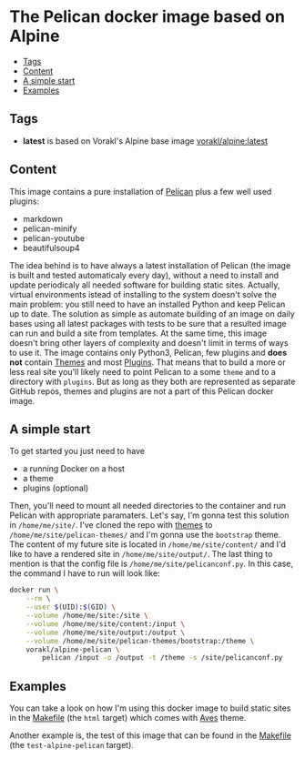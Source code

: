 # The Pelican docker image based on Alpine

* [Tags](#tags)
* [Content](#content)
* [A simple start](#a-simple-start)
* [Examples](#examples)

## Tags

* **latest** is based on Vorakl's Alpine base image [vorakl/alpine:latest](https://hub.docker.com/r/vorakl/alpine/)

## Content

This image contains a pure installation of [Pelican](https://github.com/getpelican/pelican) plus a few well used plugins:

* markdown
* pelican-minify 
* pelican-youtube 
* beautifulsoup4

The idea behind is to have always a latest installation of Pelican (the image is built and tested automaticaly every day), without a need to install and update periodicaly all needed software for building static sites. Actually, virtual environments istead of installing to the system doesn't solve the main problem: you still need to have an installed Python and keep Pelican up to date. The solution as simple as automate building of an image on daily bases using all latest packages with tests to be sure that a resulted image can run and build a site from templates. At the same time, this image doesn't bring other layers of complexity and doesn't limit in terms of ways to use it. The image contains only Python3, Pelican, few plugins and **does not** contain [Themes](https://github.com/getpelican/pelican-themes) and most [Plugins](https://github.com/getpelican/pelican-plugins). That means that to build a more or less real site you'll likely need to point Pelican to a some `theme` and to a directory with `plugins`. But as long as they both are represented as separate GitHub repos, themes and plugins are not a part of this Pelican docker image.

## A simple start

To get started you just need to have 

* a running Docker on a host 
* a theme
* plugins (optional)

Then, you'll need to mount all needed directories to the container and run Pelican with appropriate paramaters.
Let's say, I'm gonna test this solution in `/home/me/site/`. I've cloned the repo with [themes](https://github.com/getpelican/pelican-themes) to `/home/me/site/pelican-themes/` and I'm gonna use the `bootstrap` theme. The content of my future site is located in `/home/me/site/content/` and I'd like to have a rendered site in `/home/me/site/output/`. The last thing to mention is that the config file is `/home/me/site/pelicanconf.py`. In this case, the command I have to run will look like:

```bash
docker run \
    --rm \
    --user $(UID):$(GID) \
    --volume /home/me/site:/site \
    --volume /home/me/site/content:/input \
    --volume /home/me/site/output:/output \
    --volume /home/me/site/pelican-themes/bootstrap:/theme \
    vorakl/alpine-pelican \
        pelican /input -o /output -t /theme -s /site/pelicanconf.py
```

## Examples

You can take a look on how I'm using this docker image to build static sites in the [Makefile](https://github.com/vorakl/aves/blob/master/Makefile) (the `html` target) which comes with [Aves](https://github.com/vorakl/aves) theme.

Another example is, the test of this image that can be found in the [Makefile](https://github.com/vorakl/docker-images/blob/master/Makefile) (the `test-alpine-pelican` target).
